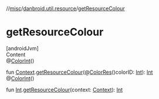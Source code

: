 //[misc](../index.md)/[danbroid.util.resource](index.md)/[getResourceColour](get-resource-colour.md)



# getResourceColour  
[androidJvm]  
Content  
@[ColorInt](https://developer.android.com/reference/kotlin/androidx/annotation/ColorInt.html)()  
  
fun [Context](https://developer.android.com/reference/kotlin/android/content/Context.html).[getResourceColour](get-resource-colour.md)(@[ColorRes](https://developer.android.com/reference/kotlin/androidx/annotation/ColorRes.html)()colorID: [Int](https://kotlinlang.org/api/latest/jvm/stdlib/kotlin/-int/index.html)): [Int](https://kotlinlang.org/api/latest/jvm/stdlib/kotlin/-int/index.html)  
@[ColorInt](https://developer.android.com/reference/kotlin/androidx/annotation/ColorInt.html)()  
  
fun [Int](https://kotlinlang.org/api/latest/jvm/stdlib/kotlin/-int/index.html).[getResourceColour](get-resource-colour.md)(context: [Context](https://developer.android.com/reference/kotlin/android/content/Context.html)): [Int](https://kotlinlang.org/api/latest/jvm/stdlib/kotlin/-int/index.html)  



